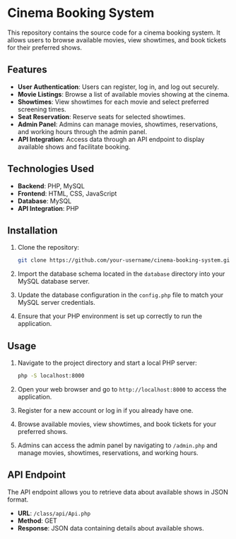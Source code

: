 # Cinema Booking System

This repository contains the source code for a cinema booking system. It allows users to browse available movies, view showtimes, and book tickets for their preferred shows.

## Features

- **User Authentication**: Users can register, log in, and log out securely.
- **Movie Listings**: Browse a list of available movies showing at the cinema.
- **Showtimes**: View showtimes for each movie and select preferred screening times.
- **Seat Reservation**: Reserve seats for selected showtimes.
- **Admin Panel**: Admins can manage movies, showtimes, reservations, and working hours through the admin panel.
- **API Integration**: Access data through an API endpoint to display available shows and facilitate booking.

## Technologies Used

- **Backend**: PHP, MySQL
- **Frontend**: HTML, CSS, JavaScript
- **Database**: MySQL
- **API Integration**: PHP

## Installation

1. Clone the repository:

    ```bash
    git clone https://github.com/your-username/cinema-booking-system.git
    ```

2. Import the database schema located in the `database` directory into your MySQL database server.

3. Update the database configuration in the `config.php` file to match your MySQL server credentials.

4. Ensure that your PHP environment is set up correctly to run the application.

## Usage

1. Navigate to the project directory and start a local PHP server:

    ```bash
    php -S localhost:8000
    ```

2. Open your web browser and go to `http://localhost:8000` to access the application.

3. Register for a new account or log in if you already have one.

4. Browse available movies, view showtimes, and book tickets for your preferred shows.

5. Admins can access the admin panel by navigating to `/admin.php` and manage movies, showtimes, reservations, and working hours.

## API Endpoint

The API endpoint allows you to retrieve data about available shows in JSON format.

- **URL**: `/class/api/Api.php`
- **Method**: GET
- **Response**: JSON data containing details about available shows.


